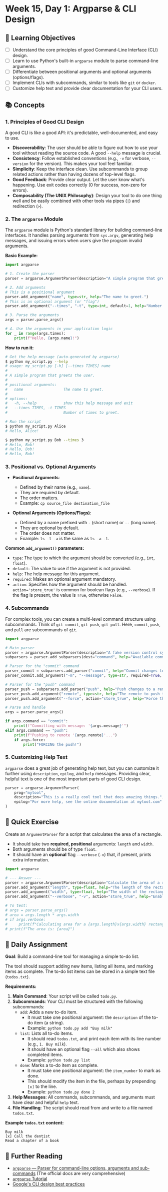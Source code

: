 # Week 15, Day 1: Argparse & CLI Design

## 🎯 Learning Objectives
- [ ] Understand the core principles of good Command-Line Interface (CLI) design.
- [ ] Learn to use Python's built-in `argparse` module to parse command-line arguments.
- [ ] Differentiate between positional arguments and optional arguments (options/flags).
- [ ] Implement CLIs with subcommands, similar to tools like `git` or `docker`.
- [ ] Customize help text and provide clear documentation for your CLI users.

## 📚 Concepts

### 1. Principles of Good CLI Design
A good CLI is like a good API: it's predictable, well-documented, and easy to use.
-   **Discoverability**: The user should be able to figure out how to use your tool without reading the source code. A good `--help` message is crucial.
-   **Consistency**: Follow established conventions (e.g., `-v` for verbose, `--version` for the version). This makes your tool feel familiar.
-   **Simplicity**: Keep the interface clean. Use subcommands to group related actions rather than having dozens of top-level flags.
-   **Good Feedback**: Provide clear output. Let the user know what's happening. Use exit codes correctly (0 for success, non-zero for errors).
-   **Composability (The UNIX Philosophy)**: Design your tool to do one thing well and be easily combined with other tools via pipes (`|`) and redirection (`>`).

### 2. The `argparse` Module
The `argparse` module is Python's standard library for building command-line interfaces. It handles parsing arguments from `sys.argv`, generating help messages, and issuing errors when users give the program invalid arguments.

**Basic Example:**
```python
import argparse

# 1. Create the parser
parser = argparse.ArgumentParser(description="A simple program that greets the user.")

# 2. Add arguments
# This is a positional argument
parser.add_argument("name", type=str, help="The name to greet.")
# This is an optional argument (or "flag")
parser.add_argument("--times", "-t", type=int, default=1, help="Number of times to greet.")

# 3. Parse the arguments
args = parser.parse_args()

# 4. Use the arguments in your application logic
for _ in range(args.times):
    print(f"Hello, {args.name}!")
```

**How to run it:**
```bash
# Get the help message (auto-generated by argparse)
$ python my_script.py --help
# usage: my_script.py [-h] [--times TIMES] name
#
# A simple program that greets the user.
#
# positional arguments:
#   name                  The name to greet.
#
# options:
#   -h, --help            show this help message and exit
#   --times TIMES, -t TIMES
#                         Number of times to greet.

# Run the script
$ python my_script.py Alice
# Hello, Alice!

$ python my_script.py Bob --times 3
# Hello, Bob!
# Hello, Bob!
# Hello, Bob!
```

### 3. Positional vs. Optional Arguments

-   **Positional Arguments**:
    -   Defined by their name (e.g., `name`).
    -   They are required by default.
    -   The order matters.
    -   Example: `cp source_file destination_file`

-   **Optional Arguments (Options/Flags)**:
    -   Defined by a name prefixed with `-` (short name) or `--` (long name).
    -   They are optional by default.
    -   The order does not matter.
    -   Example: `ls -l -a` is the same as `ls -a -l`.

**Common `add_argument()` parameters:**
-   `type`: The type to which the argument should be converted (e.g., `int`, `float`).
-   `default`: The value to use if the argument is not provided.
-   `help`: The help message for this argument.
-   `required`: Makes an optional argument mandatory.
-   `action`: Specifies how the argument should be handled. `action='store_true'` is common for boolean flags (e.g., `--verbose`). If the flag is present, the value is `True`, otherwise `False`.

### 4. Subcommands
For complex tools, you can create a multi-level command structure using subcommands. Think of `git commit`, `git push`, `git pull`. Here, `commit`, `push`, and `pull` are subcommands of `git`.

```python
import argparse

# Main parser
parser = argparse.ArgumentParser(description="A fake version control system.")
subparsers = parser.add_subparsers(dest="command", help="Available commands", required=True)

# Parser for the "commit" command
parser_commit = subparsers.add_parser("commit", help="Commit changes to the repository.")
parser_commit.add_argument("-m", "--message", type=str, required=True, help="Commit message.")

# Parser for the "push" command
parser_push = subparsers.add_parser("push", help="Push changes to a remote.")
parser_push.add_argument("remote", type=str, help="The remote to push to.")
parser_push.add_argument("--force", action="store_true", help="Force the push.")

# Parse and handle
args = parser.parse_args()

if args.command == "commit":
    print(f"Committing with message: '{args.message}'")
elif args.command == "push":
    print(f"Pushing to remote '{args.remote}'...")
    if args.force:
        print("FORCING the push!")
```

### 5. Customizing Help Text
`argparse` does a great job of generating help text, but you can customize it further using `description`, `epilog`, and `help` messages. Providing clear, helpful text is one of the most important parts of good CLI design.

```python
parser = argparse.ArgumentParser(
    prog="mytool",
    description="This is a really cool tool that does amazing things.",
    epilog="For more help, see the online documentation at mytool.com"
)
```

## 🔹 Quick Exercise
Create an `ArgumentParser` for a script that calculates the area of a rectangle.
-   It should take two **required, positional** arguments: `length` and `width`.
-   Both arguments should be of type `float`.
-   It should have an **optional** flag `--verbose` (`-v`) that, if present, prints extra information.

```python
import argparse

# --- Answer ---
parser = argparse.ArgumentParser(description="Calculate the area of a rectangle.")
parser.add_argument("length", type=float, help="The length of the rectangle.")
parser.add_argument("width", type=float, help="The width of the rectangle.")
parser.add_argument("--verbose", "-v", action="store_true", help="Enable verbose output.")

# To test:
# args = parser.parse_args()
# area = args.length * args.width
# if args.verbose:
#     print(f"Calculating area for a {args.length}x{args.width} rectangle.")
# print(f"The area is: {area}")
```

## 📝 Daily Assignment
**Goal**: Build a command-line tool for managing a simple to-do list.

The tool should support adding new items, listing all items, and marking items as complete. The to-do list items can be stored in a simple text file (`todos.txt`).

**Requirements:**
1.  **Main Command**: Your script will be called `todo.py`.
2.  **Subcommands**: Your CLI must be structured with the following subcommands:
    -   `add`: Adds a new to-do item.
        -   It must take one positional argument: the `description` of the to-do item (a string).
        -   Example: `python todo.py add "Buy milk"`
    -   `list`: Lists all to-do items.
        -   It should read `todos.txt`, and print each item with its line number (e.g., `1. Buy milk`).
        -   It should have an optional flag `--all` which also shows completed items.
        -   Example: `python todo.py list`
    -   `done`: Marks a to-do item as complete.
        -   It must take one positional argument: the `item_number` to mark as done.
        -   This should modify the item in the file, perhaps by prepending `[x]` to the line.
        -   Example: `python todo.py done 2`
3.  **Help Messages**: All commands, subcommands, and arguments must have clear and helpful `help` text.
4.  **File Handling**: The script should read from and write to a file named `todos.txt`.

**Example `todos.txt` content:**
```
Buy milk
[x] Call the dentist
Read a chapter of a book
```

## 📖 Further Reading
- [`argparse` — Parser for command-line options, arguments and sub-commands](https://docs.python.org/3/library/argparse.html) (The official docs are very comprehensive)
- [`argparse` Tutorial](https://docs.python.org/3/howto/argparse.html)
- [Google's CLI design best practices](https://clig.dev/)
